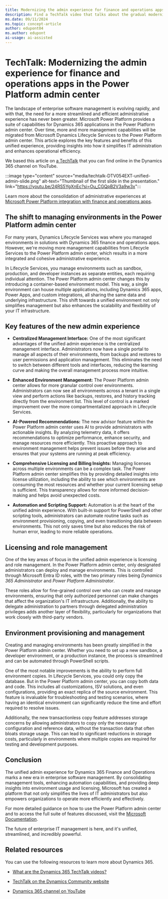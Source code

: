 ```yaml
---
title: Modernizing the admin experience for finance and operations apps
description: Find a TechTalk video that talks about the gradual modernization of the admin experiences for Dynamics 365 finance and operations apps through the connection to the Power Platform admin center.
ms.date: 09/11/2024
ms.topic: concept-article
author: edupont04
ms.author: edupont
ai-usage: ai-assisted
---
```


# TechTalk: Modernizing the admin experience for finance and operations apps in the Power Platform admin center

The landscape of enterprise software management is evolving rapidly, and with that, the need for a more streamlined and efficient administrative experience has never been greater. Microsoft Power Platform provides a suite of capabilities for Dynamics 365 applications in the Power Platform admin center. Over time, more and more management capabilities will be migrated from Microsoft Dynamics Lifecycle Services to the Power Platform admin center. This article explores the key features and benefits of this unified experience, providing insights into how it simplifies IT administration and enhances operational efficiency.

We based this article on [a TechTalk](https://youtu.be/24RS5YgXnEc?si=Ou_CGQpB2V3a9w3x) that you can find online in the Dynamics 365 channel on YouTube.  

:::image type="content" source="media/techtalk-DTV054EXT-unified-admin-slide.png" alt-text="Thumbnail of the first slide in the presentation." link="https://youtu.be/24RS5YgXnEc?si=Ou_CGQpB2V3a9w3x":::

Learn more about the consolidation of administrative experiences at [Microsoft Power Platform integration with finance and operations apps](/dynamics365/fin-ops-core/dev-itpro/power-platform/overview).

## The shift to managing environments in the Power Platform admin center

For many years, Dynamics Lifecycle Services was where you managed environments in solutions with Dynamics 365 finance and operations apps. However, we're moving more management capabilities from Lifecycle Services to the Power Platform admin center, which results in a more integrated and cohesive administrative experience.

In Lifecycle Services, you manage environments such as sandbox, production, and developer instances as separate entities, each requiring individual attention. The Power Platform admin center changes this by introducing a container-based environment model. This way,  a single environment can house multiple applications, including Dynamics 365 apps, Power Apps, and custom integrations, all sharing the same data and underlying infrastructure. This shift towards a unified environment not only simplifies management but also enhances the scalability and flexibility of your IT infrastructure.

## Key features of the new admin experience

- **Centralized Management Interface:** One of the most significant advantages of the unified admin experience is the centralized management interface. Administrators now have a single portal to manage all aspects of their environments, from backups and restores to user permissions and application management. This eliminates the need to switch between different tools and interfaces, reducing the learning curve and making the overall management process more intuitive.

- **Enhanced Environment Management:** The Power Platform admin center allows for more granular control over environments. Administrators can now see all environments across a tenant in a single view and perform actions like backups, restores, and history tracking directly from the environment list. This level of control is a marked improvement over the more compartmentalized approach in Lifecycle Services.

- **AI-Powered Recommendations:** The new advisor feature within the Power Platform admin center uses AI to provide administrators with actionable insights. By analyzing telemetry data, it offers recommendations to optimize performance, enhance security, and manage resources more efficiently. This proactive approach to environment management helps prevent issues before they arise and ensures that your systems are running at peak efficiency.

- **Comprehensive Licensing and Billing Insights:** Managing licenses across multiple environments can be a complex task. The Power Platform admin center simplifies this by providing detailed insights into license utilization, including the ability to see which environments are consuming the most resources and whether your current licensing setup is sufficient. This transparency allows for more informed decision-making and helps avoid unexpected costs.

- **Automation and Scripting Support:** Automation is at the heart of the unified admin experience. With built-in support for PowerShell and other scripting tools, administrators can automate routine tasks such as environment provisioning, copying, and even transitioning data between environments. This not only saves time but also reduces the risk of human error, leading to more reliable operations.

## Licensing and role management

One of the key areas of focus in the unified admin experience is licensing and role management. In the Power Platform admin center, only designated administrators can deploy and manage environments. This is controlled through Microsoft Entra ID roles, with the two primary roles being *Dynamics 365 Administrator* and *Power Platform Administrator*.

These roles allow for fine-grained control over who can create and manage environments, ensuring that only authorized personnel can make changes that affect the organization's IT infrastructure. Additionally, the ability to delegate administration to partners through delegated administration privileges adds another layer of flexibility, particularly for organizations that work closely with third-party vendors.

## Environment provisioning and management

Creating and managing environments has been greatly simplified in the Power Platform admin center. Whether you need to set up a new sandbox, a developer environment, or a production instance, the process is streamlined and can be automated through PowerShell scripts.

One of the most notable improvements is the ability to perform full environment copies. In Lifecycle Services, you could only copy the database. But in the Power Platform admin center, you can copy both data and code. This includes all customizations, ISV solutions, and even configurations, providing an exact replica of the source environment. This feature is invaluable for troubleshooting and testing scenarios, where having an identical environment can significantly reduce the time and effort required to resolve issues.

Additionally, the new transactionless copy feature addresses storage concerns by allowing administrators to copy only the necessary configuration and reference data, without the transaction data that often bloats storage usage. This can lead to significant reductions in storage costs, particularly in environments where multiple copies are required for testing and development purposes.

## Conclusion

The unified admin experience for Dynamics 365 Finance and Operations marks a new era in enterprise software management. By consolidating management tools, enhancing automation capabilities, and providing deep insights into environment usage and licensing, Microsoft has created a platform that not only simplifies the lives of IT administrators but also empowers organizations to operate more efficiently and effectively.

For more detailed guidance on how to use the Power Platform admin center and to access the full suite of features discussed, visit the [Microsoft Documentation](/dynamics365/fin-ops-core/dev-itpro/deployment/cloud-deployment-overview).

The future of enterprise IT management is here, and it's unified, streamlined, and incredibly powerful.

## Related resources

You can use the following resources to learn more about Dynamics 365.

- [What are the Dynamics 365 TechTalk videos?](../roles/techtalk-videos.md)

- [TechTalk on the Dynamics Community website](https://community.dynamics.com/videos/)

- [Dynamics 365 channel on YouTube](https://www.youtube.com/channel/UC5QxCcXhFFixs1nfmOpJlvQ)
